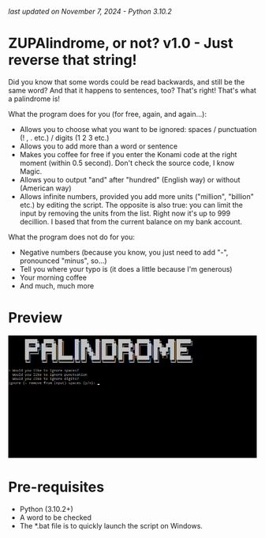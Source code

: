 *last updated on November 7, 2024 - Python 3.10.2*

# ZUPAlindrome, or not? v1.0 - Just reverse that string!
Did you know that some words could be read backwards, and still be the same word? And that it happens to sentences, too? That's right! That's what a palindrome is!

What the program does for you (for free, again, and again...):
- Allows you to choose what you want to be ignored: spaces / punctuation (! , . etc.) / digits (1 2 3 etc.)
- Allows you to add more than a word or sentence
- Makes you coffee for free if you enter the Konami code at the right moment (within 0.5 second). Don't check the source code, I know Magic.
- Allows you to output "and" after "hundred" (English way) or without (American way)
- Allows infinite numbers, provided you add more units ("million", "billion" etc.) by editing the script. The opposite is also true: you can limit the input by removing the units from the list. Right now it's up to 999 decillion. I based that from the current balance on my bank account.

What the program does not do for you:
- Negative numbers (because you know, you just need to add "-", pronounced "minus", so...)
- Tell you where your typo is (it does a little because I'm generous)
- Your morning coffee
- And much, much more

# Preview
![url](img/palindrome_preview.gif)

# Pre-requisites
- Python (3.10.2+)
- A word to be checked
- The *.bat file is to quickly launch the script on Windows.
